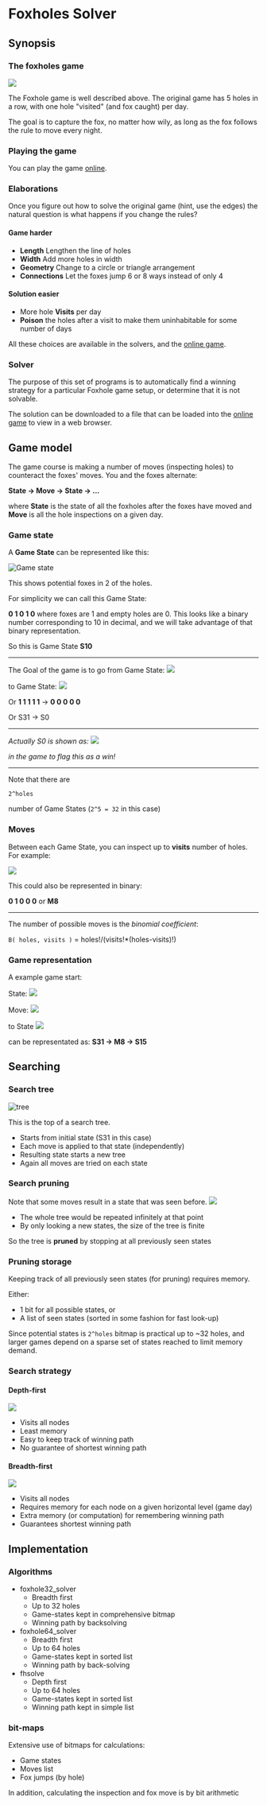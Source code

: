 # Foxholes Solver
## Synopsis
### The foxholes game
![](images/foz-puzzle.jpeg)

The Foxhole game is well described above. The original game has 5 holes in a row, with one hole "visited" (and fox caught) per day.

The goal is to capture the fox, no matter how wily, as long as the fox follows the rule to move every night.
 
### Playing the game

You can play the game [online](https://github.com/alfille/foxholes.github.io).

### Elaborations

Once you figure out how to solve the original game (hint, use the edges) the natural question is what happens if you change the rules?

#### Game harder
* **Length** Lengthen the line of holes
* **Width** Add more holes in width
* **Geometry** Change to a circle or triangle arrangement
* **Connections** Let the foxes jump 6 or 8 ways instead of only 4

#### Solution easier
* More hole **Visits** per day
* **Poison** the holes after a visit to make them uninhabitable for some number of days

All these choices are available in the solvers, and the [online game](https://github.com/alfille/foxholes.github.io).
  
### Solver
The purpose of this set of programs is to automatically find a winning strategy for a particular Foxhole game setup, or determine that it is not solvable. 

The solution can be downloaded to a file that can be loaded into the [online game](https://github.com/alfille/foxholes.github.io) to view in a web browser.

## Game model

The game course is making a number of moves (inspecting holes) to counteract the foxes' moves. You and the foxes alternate:

**State -> Move -> State -> ...**

where **State** is the state of all the foxholes after the foxes have moved and **Move** is all the hole inspections on a given day.

### Game state

A **Game State** can be represented like this:

![Game state](images/10.png)

This shows potential foxes in 2 of the holes.

For simplicity we can call this Game State:

**0 1 0 1 0** where foxes are 1 and empty holes are 0. This looks like a binary number corresponding to 10 in decimal, and we will take advantage of that binary representation.

So this is Game State **S10**
___

The Goal of the game is to go from Game State:
![](images/31.png)

to Game State:
![](images/0.png)

Or **1 1 1 1 1** -> **0 0 0 0 0**

Or S31 -> S0
___

*Actually S0 is shown as:*
![](images/happy.png)

*in the game to flag this as a win!*
___
Note that there are 
```
2^holes
``` 
number of Game States (`2^5 = 32`	 in this case)

### Moves

Between each Game State, you can inspect up to **visits** number of holes. For example:

![](images/M8.png)

This could also be represented in binary:

**0 1 0 0 0** or **M8**
___

The number of possible moves is the
*binomial coefficient*:

`B( holes, visits )` = holes!/(visits!*(holes-visits)!)

### Game representation

A example game start:

State: ![](images/31.png)

Move: ![](images/M8.png)

to State ![](images/15.png)

can be representated as:  **S31 -> M8 -> S15**

## Searching
### Search tree
![tree](images/tree0.png)

This is the top of a search tree.
* Starts from initial state (S31 in this case)
* Each move is applied to that state (independently)
* Resulting state starts a new tree
* Again all moves are tried on each state

### Search pruning
Note that some moves result in a state that was seen before. ![](images/seen.png)
* The whole tree would be repeated infinitely at that point
* By only looking a new states, the size of the tree is finite

So the tree is **pruned** by stopping at all previously seen states

### Pruning storage
Keeping track of all previously seen states (for pruning) requires memory. 

Either:

* 1 bit for all possible states, or
* A list of seen states (sorted in some fashion for fast look-up) 

Since potential states is `2^holes` bitmap is practical up to ~32 holes, and larger games depend on a sparse set of states reached to limit memory demand.

### Search strategy

#### Depth-first
![](images/depth.png)

* Visits all nodes
* Least memory
* Easy to keep track of winning path
* No guarantee of shortest winning path

#### Breadth-first
![](images/breadth.png)

* Visits all nodes
* Requires memory for each node on a given horizontal level (game day)
* Extra memory (or computation) for remembering winning path
* Guarantees shortest winning path

## Implementation
### Algorithms
* foxhole32_solver
  * Breadth first
  * Up to 32 holes
  * Game-states kept in comprehensive bitmap
  * Winning path by backsolving
* foxhole64_solver
  * Breadth first
  * Up to 64 holes
  * Game-states kept in sorted list
  * Winning path by back-solving
* fhsolve
  * Depth first
  * Up to 64 holes
  * Game-states kept in sorted list
  * Winning path kept in simple list

### bit-maps
Extensive use of bitmaps for calculations:
* Game states
* Moves list
* Fox jumps (by hole)

In addition, calculating the inspection and fox move is by bit arithmetic
